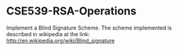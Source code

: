 # CSE539-RSA-Operations
Implement a Blind Signature Scheme. The scheme implemented is described in wikipedia at the link: http://en.wikipedia.org/wiki/Blind_signature
